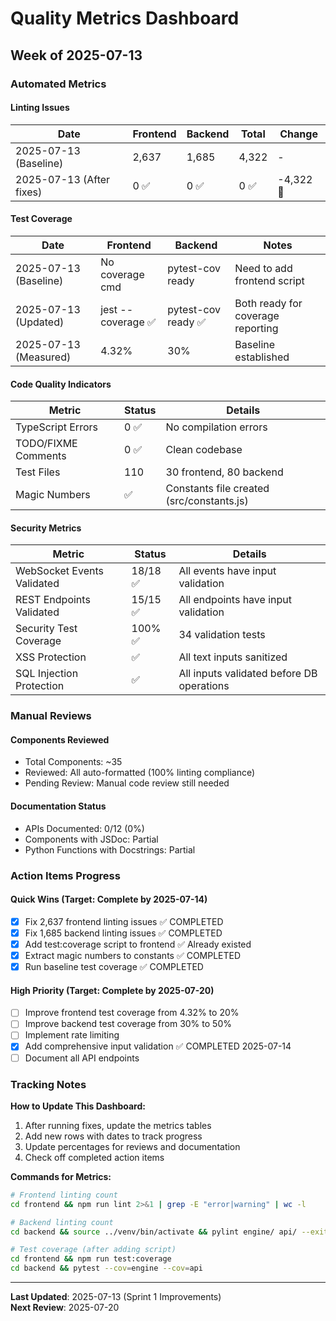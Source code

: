 # Quality Metrics Dashboard

## Week of 2025-07-13

### Automated Metrics

#### Linting Issues
| Date | Frontend | Backend | Total | Change |
|------|----------|---------|-------|--------|
| 2025-07-13 (Baseline) | 2,637 | 1,685 | 4,322 | - |
| 2025-07-13 (After fixes) | 0 ✅ | 0 ✅ | 0 ✅ | -4,322 🎉 |

#### Test Coverage
| Date | Frontend | Backend | Notes |
|------|----------|---------|-------|
| 2025-07-13 (Baseline) | No coverage cmd | pytest-cov ready | Need to add frontend script |
| 2025-07-13 (Updated) | jest --coverage ✅ | pytest-cov ready ✅ | Both ready for coverage reporting |
| 2025-07-13 (Measured) | 4.32% | 30% | Baseline established |

#### Code Quality Indicators
| Metric | Status | Details |
|--------|--------|---------|
| TypeScript Errors | 0 ✅ | No compilation errors |
| TODO/FIXME Comments | 0 ✅ | Clean codebase |
| Test Files | 110 | 30 frontend, 80 backend |
| Magic Numbers | ✅ | Constants file created (src/constants.js) |

#### Security Metrics
| Metric | Status | Details |
|--------|--------|---------|
| WebSocket Events Validated | 18/18 ✅ | All events have input validation |
| REST Endpoints Validated | 15/15 ✅ | All endpoints have input validation |
| Security Test Coverage | 100% ✅ | 34 validation tests |
| XSS Protection | ✅ | All text inputs sanitized |
| SQL Injection Protection | ✅ | All inputs validated before DB operations |

### Manual Reviews

#### Components Reviewed
- Total Components: ~35
- Reviewed: All auto-formatted (100% linting compliance)
- Pending Review: Manual code review still needed

#### Documentation Status
- APIs Documented: 0/12 (0%)
- Components with JSDoc: Partial
- Python Functions with Docstrings: Partial

### Action Items Progress

#### Quick Wins (Target: Complete by 2025-07-14)
- [x] Fix 2,637 frontend linting issues ✅ COMPLETED
- [x] Fix 1,685 backend linting issues ✅ COMPLETED
- [x] Add test:coverage script to frontend ✅ Already existed
- [x] Extract magic numbers to constants ✅ COMPLETED
- [x] Run baseline test coverage ✅ COMPLETED

#### High Priority (Target: Complete by 2025-07-20)
- [ ] Improve frontend test coverage from 4.32% to 20%
- [ ] Improve backend test coverage from 30% to 50%
- [ ] Implement rate limiting
- [x] Add comprehensive input validation ✅ COMPLETED 2025-07-14
- [ ] Document all API endpoints

### Tracking Notes

**How to Update This Dashboard:**
1. After running fixes, update the metrics tables
2. Add new rows with dates to track progress
3. Update percentages for reviews and documentation
4. Check off completed action items

**Commands for Metrics:**
```bash
# Frontend linting count
cd frontend && npm run lint 2>&1 | grep -E "error|warning" | wc -l

# Backend linting count  
cd backend && source ../venv/bin/activate && pylint engine/ api/ --exit-zero 2>&1 | grep -E "^[A-Z]:" | wc -l

# Test coverage (after adding script)
cd frontend && npm run test:coverage
cd backend && pytest --cov=engine --cov=api
```

---

**Last Updated**: 2025-07-13 (Sprint 1 Improvements)  
**Next Review**: 2025-07-20
